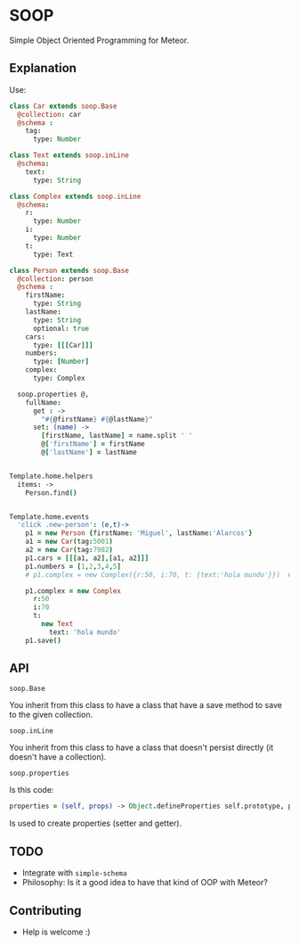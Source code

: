 SOOP
====

Simple Object Oriented Programming for Meteor.

Explanation
-----------

Use:

```coffee
class Car extends soop.Base
  @collection: car
  @schema :
    tag:
      type: Number

class Text extends soop.inLine
  @schema:
    text:
      type: String

class Complex extends soop.inLine
  @schema:
    r:
      type: Number
    i:
      type: Number
    t:
      type: Text

class Person extends soop.Base
  @collection: person
  @schema :
    firstName:
      type: String
    lastName:
      type: String
      optional: true
    cars:
      type: [[[Car]]]
    numbers:
      type: [Number]
    complex:
      type: Complex

  soop.properties @,
    fullName:
      get : ->
        "#{@firstName} #{@lastName}"
      set: (name) ->
        [firstName, lastName] = name.split ' '
        @['firstName'] = firstName
        @['lastName'] = lastName


Template.home.helpers
  items: ->
    Person.find()


Template.home.events
  'click .new-person': (e,t)->
    p1 = new Person {firstName: 'Miguel', lastName:'Alarcos'}
    a1 = new Car(tag:5001)
    a2 = new Car(tag:7982)
    p1.cars = [[[a1, a2],[a1, a2]]]
    p1.numbers = [1,2,3,4,5]
    # p1.complex = new Complex({r:50, i:70, t: {text:'hola mundo'}})  # this expression is valid too

    p1.complex = new Complex
      r:50
      i:70
      t:
        new Text
          text: 'hola mundo'
    p1.save()
```

API
---

```soop.Base```

You inherit from this class to have a class that have a save method to save to the given collection.

```soop.inLine```

You inherit from this class to have a class that doesn't persist directly (it doesn't have a collection).

```soop.properties```

Is this code:

```coffee
properties = (self, props) -> Object.defineProperties self.prototype, props
```
Is used to create properties (setter and getter).

TODO
----
* Integrate with ```simple-schema```
* Philosophy:
  Is it a good idea to have that kind of OOP with Meteor?

Contributing
------------
* Help is welcome :)